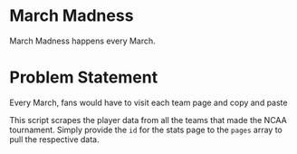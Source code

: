 # March Madness
March Madness happens every March.

# Problem Statement
Every March, fans would have to visit each team page and copy and paste

This script scrapes the player data from all the teams that made the NCAA tournament. Simply provide the `id` for the stats page to the `pages` array to pull the respective data.
